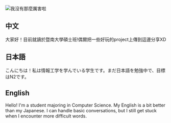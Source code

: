 ![我沒有那麼厲害啦](https://github.com/user-attachments/assets/ffbdb4d8-6a1f-4017-9737-33af2f3bb6f9)

## 中文
大家好！目前就讀於暨南大學碩士班!偶爾把一些好玩的project上傳到這邊分享XD

## 日本語
こんにちは！私は情報工学を学んでいる学生です。まだ日本語を勉強中で、目標はN2です。

## English
Hello! I'm a student majoring in Computer Science. My English is a bit better than my Japanese. I can handle basic conversations, but I still get stuck when I encounter more difficult words.

